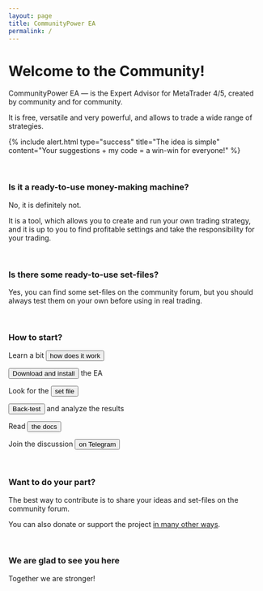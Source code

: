 ```yaml
---
layout: page
title: CommunityPower EA
permalink: /
---
```


# Welcome to the Community!

CommunityPower EA — is the Expert Advisor for MetaTrader 4/5, created by community and for community.

It is free, versatile and very powerful, and allows to trade a wide range of strategies.

{% include alert.html type="success" title="The idea is simple" content="Your suggestions + my code = a win-win for everyone!" %}

<br/>

### Is it a ready-to-use money-making machine?

No, it is definitely not.

It is a tool, which allows you to create and run your own trading strategy, and it is up to you to find profitable settings and take the responsibility for your trading.

<br/>

### Is there some ready-to-use set-files?

Yes, you can find some set-files on the community forum, but you should always test them on your own before using in real trading.

<br/>

### How to start?

Learn a bit [<button class="btn btn-success">how does it work</button>](how-it-works)

[<button class="btn btn-primary">Download and install</button>](quick-start-guide) the EA

Look for the [<button class="btn btn-warning">set file</button>](https://forum.communitypowerea.com/communities/4-strategies-and-set-files)

[<button class="btn btn-info">Back-test</button>](backtesting-and-optimization) and analyze the results

Read [<button class="btn btn-danger">the docs</button>](docs)

Join the discussion [<button class="btn btn-success">on Telegram</button>](https://t.me/CommunityPowerNews)

<br/>

### Want to do your part?

The best way to contribute is to share your ideas and set-files on the community forum.

You can also donate or support the project [in many other ways](donate).

<br/>

### We are glad to see you here

Together we are stronger!